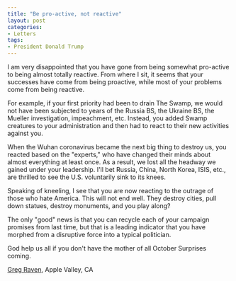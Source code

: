 ```yaml
---
title: "Be pro-active, not reactive"
layout: post
categories:
- Letters
tags:
- President Donald Trump
---
```


I am very disappointed that you have gone from being somewhat pro-active to being almost totally reactive. From where I sit, it seems that your successes have come from being proactive, while most of your problems come from being reactive.

For example, if your first priority had been to drain The Swamp, we would not have been subjected to years of the Russia BS, the Ukraine BS, the Mueller investigation, impeachment, etc. Instead, you added Swamp creatures to your administration and then had to react to their new activities against you.

When the Wuhan coronavirus became the next big thing to destroy us, you reacted based on the "experts," who have changed their minds about almost everything at least once. As a result, we lost all the headway we gained under your leadership. I'll bet Russia, China, North Korea, ISIS, etc., are thrilled to see the U.S. voluntarily sink to its knees.

Speaking of kneeling, I see that you are now reacting to the outrage of those who hate America. This will not end well. They destroy cities, pull down statues, destroy monuments, and you play along?

The only "good" news is that you can recycle each of your campaign promises from last time, but that is a leading indicator that you have morphed from a disruptive force into a typical politician.

God help us all if you don't have the mother of all October Surprises coming.

[Greg Raven](https://www.gregraven.org/), Apple Valley, CA